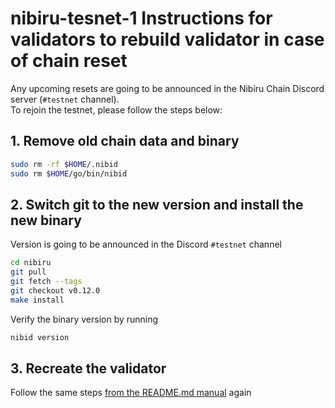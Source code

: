 # nibiru-tesnet-1 Instructions for validators to rebuild validator in case of chain reset

  Any upcoming resets are going to be announced in the Nibiru Chain Discord server (`#testnet` channel).  
  To rejoin the testnet, please follow the steps below:

## 1. Remove old chain data and binary

  ```bash
  sudo rm -rf $HOME/.nibid
  sudo rm $HOME/go/bin/nibid
  ```
  
## 2. Switch git to the new version and install the new binary

  Version is going to be announced in the Discord `#testnet` channel

  ```bash
  cd nibiru
  git pull
  git fetch --tags
  git checkout v0.12.0
  make install
  ```

  Verify the binary version by running
  
  ```bash
  nibid version
  ```

## 3. Recreate the validator

Follow the same steps [from the README.md manual](README.md#create-nibiru-1-testnet-validator) again
